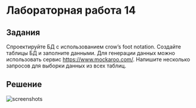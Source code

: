 # Лабораторная работа 14
## Задания 
Спроектируйте БД с использованием crow’s foot notation.
Создайте таблицы БД и заполните данными. Для генерации данных можно использовать сервис https://www.mockaroo.com/.
Напишите несколько запросов для выборки данных из всех таблиц.
## Решение
![screenshots](L14)

